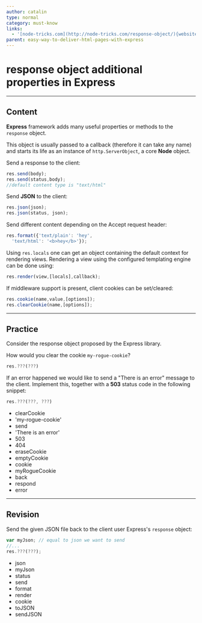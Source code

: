 ```yaml
---
author: catalin
type: normal
category: must-know
links:
  - '[node-tricks.com](http://node-tricks.com/response-object/){website}'
parent: easy-way-to-deliver-html-pages-with-express
---
```


# response object additional properties in **Express**


---

## Content

**Express** framework adds many useful properties or methods to the `response` object.

This object is usually passed to a callback (therefore it can take any name) and starts its life as an instance of `http.ServerObject`, a core **Node** object.

Send a response to the client:

```javascript
res.send(body);
res.send(status,body);
//default content type is "text/html"
```

Send **JSON** to the client:

```javascript
res.json(json);
res.json(status, json);
```

Send different content depending on the Accept request header:

```javascript
res.format({'text/plain': 'hey',
  'text/html': '<b>hey</b>'});
```

Using `res.locals` one can get an object containing the default context for rendering views.  Rendering a view using the configured templating engine can be done using:

```javascript
res.render(view,[locals],callback);
```

If middleware support is present, client cookies can be set/cleared:

```javascript
res.cookie(name,value,[options]);
res.clearCookie(name,[options]);
```


---

## Practice

Consider the response object proposed by the Express library.

How would you clear the cookie `my-rogue-cookie`?

```javascript
res.???(???)
```

If an error happened we would like to send a "There is an error" message to the client. Implement this, together with a **503** status code in the following snippet:

```javascript
res.???(???, ???)
```

- clearCookie
- 'my-rogue-cookie'
- send
- 'There is an error'
- 503
- 404
- eraseCookie
- emptyCookie
- cookie
- myRogueCookie
- back
- respond
- error


---

## Revision

Send the given JSON file back to the client user Express's `response` object:

```javascript
var myJson; // equal to json we want to send
//...
res.???(???);
```

- json
- myJson
- status
- send
- format
- render
- cookie
- toJSON
- sendJSON
